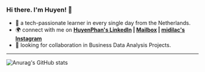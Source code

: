 ### Hi there. I'm Huyen! 👋

- 🌱 a tech-passionate learner in every single day from the Netherlands.
- 🌍 connect with me on **[HuyenPhan's LinkedIn](https://www.linkedin.com/in/huyenpln/) | [Mailbox](mailto:huyenpln315@gmail.com) | [midilac's Instagram](https://www.instagram.com/mi_di_lac/)**
- 🔎 looking for collaboration in Business Data Analysis Projects.

---
![Anurag's GitHub stats](https://github-readme-stats.vercel.app/api?username=Huyen-P&show_icons=true&theme=radical)
